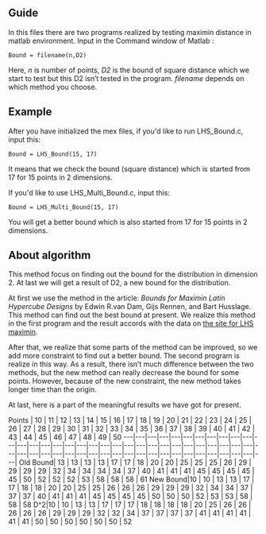 ## Guide
In this files there are two programs realized by testing maximin distance in matlab environment.
Input in the Command window of Matlab :

    Bound = filename(n,D2)

Here, _n_ is number of points, _D2_ is the bound of square distance which we start to test but this D2 isn’t tested in the program. _filename_ depends on which method you choose.

## Example
After you have initialized the mex files, if you'd like to run LHS_Bound.c, input this:

    Bound = LHS_Bound(15, 17)
    
It means that we check the bound (square distance) which is started from 17 for 15 points in 2 dimensions.

If you'd like to use LHS_Multi_Bound.c, input this:

    Bound = LHS_Multi_Bound(15, 17)
    
You will get a better bound which is also started from 17 for 15 points in 2 dimensions.

## About algorithm

This method focus on finding out the bound for the distribution in dimension 2. At last we will get a result of D2, a new bound for the distribution.

At first we use the method in the article: _Bounds for Maximin Latin Hypercube Designs_ by Edwin R.van Dam, Gijs Rennen, and Bart Husslage. This method can find out the best bound at present. We realize this method in the first program and the result accords with the data on [the site for LHS maximin](https://spacefillingdesigns.nl/).

After that, we realize that some parts of the method can be improved, so we add more constraint to find out a better bound. The second program is realize in this way. As a result, there isn’t much difference between the two methods, but the new method can really decrease the bound for some points. However, because of the new constraint, the new method takes longer time than the origin. 

At last, here is a part of the meaningful results we have got for present.

Points | 10 | 11 | 12 | 13 | 14 | 15 | 16 | 17 | 18 | 19 | 20 | 21 | 22 | 23 | 24 | 25 | 26 | 27 | 28 | 29 | 30 | 31 | 32 | 33 | 34 | 35 | 36 | 37 | 38 | 39 | 40 | 41 | 42 | 43 | 44 | 45 | 46 | 47 | 48 | 49 | 50
---|---|---|---|---|---|---|---|---|---|---|---|---|---|---|---|---|---|---|---|---|---|---|---|---|---|---|---|---|---|---|---|---|---|---|---|---|---|---|---|---|---|---|---|---|---|---|---|---|---|---|---|---|---|
Old Bound| 13 | 13 | 13 | 13 | 17 | 17 | 18 | 20 | 20 | 25 | 25 | 25 | 26 | 29 | 29 | 29 | 29 | 32 | 34 | 34 | 34 | 34 | 37 | 40 | 41 | 41 | 41 | 45 | 45 | 45 | 45 | 45 | 50 | 52 | 52 | 52 | 53 | 58 | 58 | 58 | 61
New Bound|10 | 10 | 13 | 13 | 17 | 17 | 18 | 18 | 20 | 20 | 25 | 25 | 26 | 26 | 26 | 29 | 29 | 29 | 32 | 34 | 34 | 37 | 37 | 37 | 40 | 41 | 41 | 41 | 45 | 45 | 45 | 45 | 50 | 50 | 50 | 52 | 53 | 53 | 58 | 58 | 58 
D^2|10 | 10 | 13 | 13 | 17 | 17 | 17 | 18 | 18 | 18 | 18 | 20 | 25 | 26 | 26 | 26 | 26 | 26 | 29 | 29 | 29 | 32 | 32 | 34 | 37 | 37 | 37 | 37 | 41 | 41 | 41 | 41 | 41 | 41 | 50 | 50 | 50 | 50 | 50 | 50 | 52
